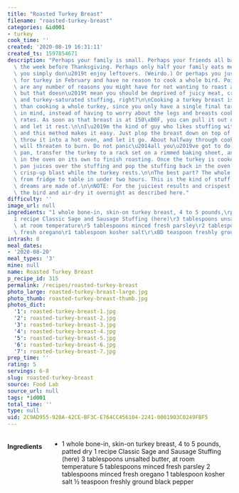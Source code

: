 ```yaml
---
title: "Roasted Turkey Breast"
filename: "roasted-turkey-breast"
categories: &id001
- turkey
cook_time: ''
created: '2020-08-19 16:31:11'
created_ts: 1597854671
description: "Perhaps your family is small. Perhaps your friends all bailed on you\
  \ the week before Thanksgiving. Perhaps only half your family eats meat. Perhaps\
  \ you simply don\u2019t enjoy leftovers. (Weirdo.) Or perhaps you just had a craving\
  \ for turkey in February and have no reason to cook a whole bird. Point is, there\
  \ are any number of reasons you might have for not wanting to roast an entire turkey,\
  \ but that doesn\u2019t mean you should be deprived of juicy meat, crispy skin,\
  \ and turkey-saturated stuffing, right?\n\nCooking a turkey breast is far easier\
  \ than cooking a whole turkey, since you only have a single final target temperature\
  \ in mind, instead of having to worry about the legs and breasts cooking at different\
  \ rates. As soon as that breast is at 150\xB0F, you can pull it out of the oven\
  \ and let it rest.\n\nI\u2019m the kind of guy who likes stuffing with my turkey,\
  \ and this method makes it easy. Just plop the breast down on top of a pan of stuffing,\
  \ throw it into a hot oven, and let it go. About halfway through cooking, the stuffing\
  \ will threaten to burn. Do not panic\u2014all you\u2019ve got to do is remove the\
  \ pan, transfer the turkey to a rack set on a rimmed baking sheet, and put it back\
  \ in the oven on its own to finish roasting. Once the turkey is cooked, pour the\
  \ pan juices over the stuffing and pop the stuffing back in the oven for one final\
  \ crisp-up blast while the turkey rests.\n\nThe best part? The whole process goes\
  \ from fridge to table in under two hours. This is the kind of stuff Sunday supper\
  \ dreams are made of.\n\nNOTE: For the juiciest results and crispest skin, dry-brine\
  \ the bird and air-dry it overnight as described here."
difficulty: ''
image_url: null
ingredients: "1 whole bone-in, skin-on turkey breast, 4 to 5 pounds,\rpatted dry\r\
  1 recipe Classic Sage and Sausage Stuffing (here)\r3 tablespoons unsalted butter,\
  \ at room temperature\r5 tablespoons minced fresh parsley\r2 tablespoons minced\
  \ fresh oregano\r1 tablespoon kosher salt\r\xBD teaspoon freshly ground black pepper"
intrash: 0
meal_dates:
- '2020-08-20'
meal_types: '3'
mine: null
name: Roasted Turkey Breast
p_recipe_id: 315
permalink: /recipes/roasted-turkey-breast
photo_large: roasted-turkey-breast-large.jpg
photo_thumb: roasted-turkey-breast-thumb.jpg
photos_dict:
  '1': roasted-turkey-breast-1.jpg
  '2': roasted-turkey-breast-2.jpg
  '3': roasted-turkey-breast-3.jpg
  '4': roasted-turkey-breast-4.jpg
  '5': roasted-turkey-breast-5.jpg
  '6': roasted-turkey-breast-6.jpg
  '7': roasted-turkey-breast-7.jpg
prep_time: ''
rating: 5
servings: 6-8
slug: roasted-turkey-breast
source: Food Lab
source_url: null
tags: *id001
total_time: ''
type: null
uid: 2C9AD955-920A-42CE-BF3C-E764CC456104-2241-0001903C0249FBF5
---
```

<div class="large-8 medium-7 columns" id="writeup">	</div><!-- #writeup -->
</div><!-- #row-one -->
<div class="row" id="row-two">	<div class="medium-4 small-5 columns" id="ingredients"><h4>Ingredients</h4><div class="box box-ingredients content"><ul>
<li>1 whole bone-in, skin-on turkey breast, 4 to 5 pounds,
patted dry
1 recipe Classic Sage and Sausage Stuffing (here)
3 tablespoons unsalted butter, at room temperature
5 tablespoons minced fresh parsley
2 tablespoons minced fresh oregano
1 tablespoon kosher salt
½ teaspoon freshly ground black pepper</li>
</ul>
</div>	</div>	<div class="medium-6 small-7 columns" id="directions">	</div>